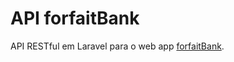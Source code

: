 # API forfaitBank

API RESTful em Laravel para o web app [forfaitBank](https://github.com/pmattheew/teste-admissao).
